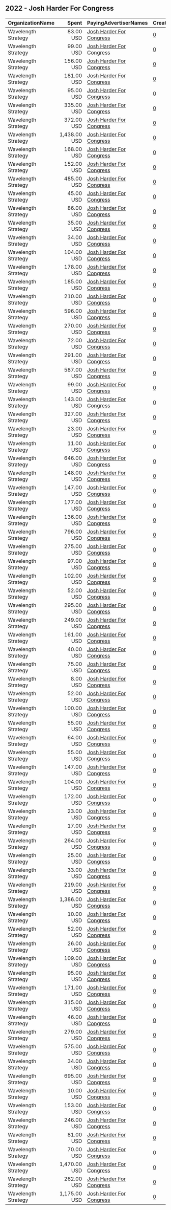 ## 2022 - Josh Harder For Congress 
|OrganizationName|Spent|PayingAdvertiserNames|CreativeUrls|Impressions|Genders|AgeBrackets|CountryCodes|BillingAddresses|CandidateBallotInformation|
|:---|---:|:---|:---|---:|:---|:---|:---|:---|:---|
|Wavelength Strategy|83.00 USD|[Josh Harder For Congress](2022/Josh_Harder_For_Congress.md)|[0](https://www.snap.com/political-ads/asset/3997364720f77f9108e8e5c2c343b8db0be4276ff86eb593ea17f8b28abd4a21?mediaType=mp4)|4,707||18+|united states|US|Josh Harder For Congress|
|Wavelength Strategy|99.00 USD|[Josh Harder For Congress](2022/Josh_Harder_For_Congress.md)|[0](https://www.snap.com/political-ads/asset/d95218efdf21cd9ec221d6e2a7cfc3481d1dc97a51571949aa88da2b691a4a75?mediaType=png)|7,037||18+|united states|US|Josh Harder For Congress|
|Wavelength Strategy|156.00 USD|[Josh Harder For Congress](2022/Josh_Harder_For_Congress.md)|[0](https://www.snap.com/political-ads/asset/226615d8a8931683c3ae365e0983c1e3487372925eae2344fa853c5b788133b2?mediaType=mp4)|11,408||18+|united states|US|Josh Harder For Congress|
|Wavelength Strategy|181.00 USD|[Josh Harder For Congress](2022/Josh_Harder_For_Congress.md)|[0](https://www.snap.com/political-ads/asset/72d71d8a82b68ca4072ccf5a7f7ce21c3874544a463f88998731cb5284b24c00?mediaType=jpg)|17,600||18+|united states|US|Josh Harder For Congress|
|Wavelength Strategy|95.00 USD|[Josh Harder For Congress](2022/Josh_Harder_For_Congress.md)|[0](https://www.snap.com/political-ads/asset/14e8d4e9753717dad2a0d73b0b810ffbbc9d828e31f2e1492b1a796e1d24f2f3?mediaType=mp4)|6,266||18+|united states|US|Josh Harder For Congress|
|Wavelength Strategy|335.00 USD|[Josh Harder For Congress](2022/Josh_Harder_For_Congress.md)|[0](https://www.snap.com/political-ads/asset/7d0b5ead92119a09392b2390c8b4cddba54373576f66f405508a64e435576271?mediaType=mp4)|25,197||18+|united states|US|Josh Harder For Congress|
|Wavelength Strategy|372.00 USD|[Josh Harder For Congress](2022/Josh_Harder_For_Congress.md)|[0](https://www.snap.com/political-ads/asset/b189e22f8c1a207241b82aafe29b0ee2c8cb4435ccfc6c5321d37189f535c3f4?mediaType=mp4)|39,825||18+|united states|US|Josh Harder For Congress|
|Wavelength Strategy|1,438.00 USD|[Josh Harder For Congress](2022/Josh_Harder_For_Congress.md)|[0](https://www.snap.com/political-ads/asset/14e8d4e9753717dad2a0d73b0b810ffbbc9d828e31f2e1492b1a796e1d24f2f3?mediaType=mp4)|151,075||18+|united states|US|Josh Harder For Congress|
|Wavelength Strategy|168.00 USD|[Josh Harder For Congress](2022/Josh_Harder_For_Congress.md)|[0](https://www.snap.com/political-ads/asset/002545fa67367ea8d4f491f47fedc46b1a3fafef58ba767321a7d4b16ed94234?mediaType=mp4)|6,084||18+|united states|US|Josh Harder For Congress|
|Wavelength Strategy|152.00 USD|[Josh Harder For Congress](2022/Josh_Harder_For_Congress.md)|[0](https://www.snap.com/political-ads/asset/d95218efdf21cd9ec221d6e2a7cfc3481d1dc97a51571949aa88da2b691a4a75?mediaType=png)|16,369||18+|united states|US|Josh Harder For Congress|
|Wavelength Strategy|485.00 USD|[Josh Harder For Congress](2022/Josh_Harder_For_Congress.md)|[0](https://www.snap.com/political-ads/asset/694060b5589c14548df46bdd216c5208f7f508096792f6ae33a8a0bfaf910534?mediaType=mp4)|46,982||18+|united states|US|Josh Harder For Congress|
|Wavelength Strategy|45.00 USD|[Josh Harder For Congress](2022/Josh_Harder_For_Congress.md)|[0](https://www.snap.com/political-ads/asset/316f9aa85c815216bedf3cb95c2ad30884aecc8c7fa481f31db47d82dcdfe33b?mediaType=mp4)|1,605||18+|united states|US|Josh Harder For Congress|
|Wavelength Strategy|86.00 USD|[Josh Harder For Congress](2022/Josh_Harder_For_Congress.md)|[0](https://www.snap.com/political-ads/asset/74d9f648be5d8df9838c56dd27fd93ceb9420c08a551bc7f54708c4d4d70cc2e?mediaType=mp4)|7,766||18+|united states|US|Josh Harder For Congress|
|Wavelength Strategy|35.00 USD|[Josh Harder For Congress](2022/Josh_Harder_For_Congress.md)|[0](https://www.snap.com/political-ads/asset/72d71d8a82b68ca4072ccf5a7f7ce21c3874544a463f88998731cb5284b24c00?mediaType=jpg)|2,756||18+|united states|US|Josh Harder For Congress|
|Wavelength Strategy|34.00 USD|[Josh Harder For Congress](2022/Josh_Harder_For_Congress.md)|[0](https://www.snap.com/political-ads/asset/a1e21000a6149adbc17b12d570a5d71544c2431fcae08b53a53d131c6e3e3f40?mediaType=mp4)|2,259||18+|united states|US|Josh Harder For Congress|
|Wavelength Strategy|104.00 USD|[Josh Harder For Congress](2022/Josh_Harder_For_Congress.md)|[0](https://www.snap.com/political-ads/asset/d95218efdf21cd9ec221d6e2a7cfc3481d1dc97a51571949aa88da2b691a4a75?mediaType=png)|10,667||18+|united states|US|Josh Harder For Congress|
|Wavelength Strategy|178.00 USD|[Josh Harder For Congress](2022/Josh_Harder_For_Congress.md)|[0](https://www.snap.com/political-ads/asset/433537ccf8b7236f444ca10646349996f1da773a32b955a5b51c67dda9277d04?mediaType=jpg)|7,833||18+|united states|US|Josh Harder For Congress|
|Wavelength Strategy|185.00 USD|[Josh Harder For Congress](2022/Josh_Harder_For_Congress.md)|[0](https://www.snap.com/political-ads/asset/7d0b5ead92119a09392b2390c8b4cddba54373576f66f405508a64e435576271?mediaType=mp4)|15,671||18+|united states|US|Josh Harder For Congress|
|Wavelength Strategy|210.00 USD|[Josh Harder For Congress](2022/Josh_Harder_For_Congress.md)|[0](https://www.snap.com/political-ads/asset/226615d8a8931683c3ae365e0983c1e3487372925eae2344fa853c5b788133b2?mediaType=mp4)|21,168||18+|united states|US|Josh Harder For Congress|
|Wavelength Strategy|596.00 USD|[Josh Harder For Congress](2022/Josh_Harder_For_Congress.md)|[0](https://www.snap.com/political-ads/asset/3997364720f77f9108e8e5c2c343b8db0be4276ff86eb593ea17f8b28abd4a21?mediaType=mp4)|56,383||18+|united states|US|Josh Harder For Congress|
|Wavelength Strategy|270.00 USD|[Josh Harder For Congress](2022/Josh_Harder_For_Congress.md)|[0](https://www.snap.com/political-ads/asset/74d9f648be5d8df9838c56dd27fd93ceb9420c08a551bc7f54708c4d4d70cc2e?mediaType=mp4)|20,945||18+|united states|US|Josh Harder For Congress|
|Wavelength Strategy|72.00 USD|[Josh Harder For Congress](2022/Josh_Harder_For_Congress.md)|[0](https://www.snap.com/political-ads/asset/002545fa67367ea8d4f491f47fedc46b1a3fafef58ba767321a7d4b16ed94234?mediaType=mp4)|2,946||18+|united states|US|Josh Harder For Congress|
|Wavelength Strategy|291.00 USD|[Josh Harder For Congress](2022/Josh_Harder_For_Congress.md)|[0](https://www.snap.com/political-ads/asset/694060b5589c14548df46bdd216c5208f7f508096792f6ae33a8a0bfaf910534?mediaType=mp4)|10,565||18+|united states|US|Josh Harder For Congress|
|Wavelength Strategy|587.00 USD|[Josh Harder For Congress](2022/Josh_Harder_For_Congress.md)|[0](https://www.snap.com/political-ads/asset/14e8d4e9753717dad2a0d73b0b810ffbbc9d828e31f2e1492b1a796e1d24f2f3?mediaType=mp4)|53,526||18+|united states|US|Josh Harder For Congress|
|Wavelength Strategy|99.00 USD|[Josh Harder For Congress](2022/Josh_Harder_For_Congress.md)|[0](https://www.snap.com/political-ads/asset/694060b5589c14548df46bdd216c5208f7f508096792f6ae33a8a0bfaf910534?mediaType=mp4)|7,420||18+|united states|US|Josh Harder For Congress|
|Wavelength Strategy|143.00 USD|[Josh Harder For Congress](2022/Josh_Harder_For_Congress.md)|[0](https://www.snap.com/political-ads/asset/3997364720f77f9108e8e5c2c343b8db0be4276ff86eb593ea17f8b28abd4a21?mediaType=mp4)|11,614||18+|united states|US|Josh Harder For Congress|
|Wavelength Strategy|327.00 USD|[Josh Harder For Congress](2022/Josh_Harder_For_Congress.md)|[0](https://www.snap.com/political-ads/asset/9df3cd08419047c261bc28547899e6eaebe63bdd96185cac2ed50a6d82d4e2f9?mediaType=mp4)|24,743||18+|united states|US|Josh Harder For Congress|
|Wavelength Strategy|23.00 USD|[Josh Harder For Congress](2022/Josh_Harder_For_Congress.md)|[0](https://www.snap.com/political-ads/asset/995c83a030ec4f70187776e65c29ebc21f86cbaba68b5b913400992af45e0f92?mediaType=jpg)|1,230||18+|united states|US|Josh Harder For Congress|
|Wavelength Strategy|11.00 USD|[Josh Harder For Congress](2022/Josh_Harder_For_Congress.md)|[0](https://www.snap.com/political-ads/asset/995c83a030ec4f70187776e65c29ebc21f86cbaba68b5b913400992af45e0f92?mediaType=jpg)|831||18+|united states|US|Josh Harder For Congress|
|Wavelength Strategy|646.00 USD|[Josh Harder For Congress](2022/Josh_Harder_For_Congress.md)|[0](https://www.snap.com/political-ads/asset/9df3cd08419047c261bc28547899e6eaebe63bdd96185cac2ed50a6d82d4e2f9?mediaType=mp4)|44,907||18+|united states|US|Josh Harder For Congress|
|Wavelength Strategy|148.00 USD|[Josh Harder For Congress](2022/Josh_Harder_For_Congress.md)|[0](https://www.snap.com/political-ads/asset/15f96f4dc9c9d50aa004a17d9f26852594aa56381c33cfc69760b424eb8fb6df?mediaType=jpg)|14,128||18+|united states|US|Josh Harder For Congress|
|Wavelength Strategy|147.00 USD|[Josh Harder For Congress](2022/Josh_Harder_For_Congress.md)|[0](https://www.snap.com/political-ads/asset/226615d8a8931683c3ae365e0983c1e3487372925eae2344fa853c5b788133b2?mediaType=mp4)|12,892||18+|united states|US|Josh Harder For Congress|
|Wavelength Strategy|177.00 USD|[Josh Harder For Congress](2022/Josh_Harder_For_Congress.md)|[0](https://www.snap.com/political-ads/asset/15f96f4dc9c9d50aa004a17d9f26852594aa56381c33cfc69760b424eb8fb6df?mediaType=jpg)|16,536||18+|united states|US|Josh Harder For Congress|
|Wavelength Strategy|136.00 USD|[Josh Harder For Congress](2022/Josh_Harder_For_Congress.md)|[0](https://www.snap.com/political-ads/asset/3322af7c8d6814cf0cb36eb2ac47e8e72c8f1bd413412dda7e4121fbaa470df9?mediaType=mp4)|5,443||18+|united states|US|Josh Harder For Congress|
|Wavelength Strategy|796.00 USD|[Josh Harder For Congress](2022/Josh_Harder_For_Congress.md)|[0](https://www.snap.com/political-ads/asset/9df3cd08419047c261bc28547899e6eaebe63bdd96185cac2ed50a6d82d4e2f9?mediaType=mp4)|84,364||18+|united states|US|Josh Harder For Congress|
|Wavelength Strategy|275.00 USD|[Josh Harder For Congress](2022/Josh_Harder_For_Congress.md)|[0](https://www.snap.com/political-ads/asset/226615d8a8931683c3ae365e0983c1e3487372925eae2344fa853c5b788133b2?mediaType=mp4)|27,939||18+|united states|US|Josh Harder For Congress|
|Wavelength Strategy|97.00 USD|[Josh Harder For Congress](2022/Josh_Harder_For_Congress.md)|[0](https://www.snap.com/political-ads/asset/a1e21000a6149adbc17b12d570a5d71544c2431fcae08b53a53d131c6e3e3f40?mediaType=mp4)|6,448||18+|united states|US|Josh Harder For Congress|
|Wavelength Strategy|102.00 USD|[Josh Harder For Congress](2022/Josh_Harder_For_Congress.md)|[0](https://www.snap.com/political-ads/asset/a939eb678a7cbc63fdd1c87cd4dd004c634f76b3599ad916834ed8d9777499d4?mediaType=png)|6,565||18+|united states|US|Josh Harder For Congress|
|Wavelength Strategy|52.00 USD|[Josh Harder For Congress](2022/Josh_Harder_For_Congress.md)|[0](https://www.snap.com/political-ads/asset/433537ccf8b7236f444ca10646349996f1da773a32b955a5b51c67dda9277d04?mediaType=jpg)|3,568||18+|united states|US|Josh Harder For Congress|
|Wavelength Strategy|295.00 USD|[Josh Harder For Congress](2022/Josh_Harder_For_Congress.md)|[0](https://www.snap.com/political-ads/asset/433537ccf8b7236f444ca10646349996f1da773a32b955a5b51c67dda9277d04?mediaType=jpg)|19,231||18+|united states|US|Josh Harder For Congress|
|Wavelength Strategy|249.00 USD|[Josh Harder For Congress](2022/Josh_Harder_For_Congress.md)|[0](https://www.snap.com/political-ads/asset/b189e22f8c1a207241b82aafe29b0ee2c8cb4435ccfc6c5321d37189f535c3f4?mediaType=mp4)|27,466||18+|united states|US|Josh Harder For Congress|
|Wavelength Strategy|161.00 USD|[Josh Harder For Congress](2022/Josh_Harder_For_Congress.md)|[0](https://www.snap.com/political-ads/asset/a939eb678a7cbc63fdd1c87cd4dd004c634f76b3599ad916834ed8d9777499d4?mediaType=png)|12,888||18+|united states|US|Josh Harder For Congress|
|Wavelength Strategy|40.00 USD|[Josh Harder For Congress](2022/Josh_Harder_For_Congress.md)|[0](https://www.snap.com/political-ads/asset/a939eb678a7cbc63fdd1c87cd4dd004c634f76b3599ad916834ed8d9777499d4?mediaType=png)|3,428||18+|united states|US|Josh Harder For Congress|
|Wavelength Strategy|75.00 USD|[Josh Harder For Congress](2022/Josh_Harder_For_Congress.md)|[0](https://www.snap.com/political-ads/asset/15f96f4dc9c9d50aa004a17d9f26852594aa56381c33cfc69760b424eb8fb6df?mediaType=jpg)|4,436||18+|united states|US|Josh Harder For Congress|
|Wavelength Strategy|8.00 USD|[Josh Harder For Congress](2022/Josh_Harder_For_Congress.md)|[0](https://www.snap.com/political-ads/asset/316f9aa85c815216bedf3cb95c2ad30884aecc8c7fa481f31db47d82dcdfe33b?mediaType=mp4)|586||18+|united states|US|Josh Harder For Congress|
|Wavelength Strategy|52.00 USD|[Josh Harder For Congress](2022/Josh_Harder_For_Congress.md)|[0](https://www.snap.com/political-ads/asset/b189e22f8c1a207241b82aafe29b0ee2c8cb4435ccfc6c5321d37189f535c3f4?mediaType=mp4)|3,915||18+|united states|US|Josh Harder For Congress|
|Wavelength Strategy|100.00 USD|[Josh Harder For Congress](2022/Josh_Harder_For_Congress.md)|[0](https://www.snap.com/political-ads/asset/7f2413f5e1413f6a9982b6fdb0cc569dfba9ca07ee66e3a9318fc8f040ad1cb2?mediaType=jpg)|3,520||18+|united states|US|Josh Harder For Congress|
|Wavelength Strategy|55.00 USD|[Josh Harder For Congress](2022/Josh_Harder_For_Congress.md)|[0](https://www.snap.com/political-ads/asset/a1e21000a6149adbc17b12d570a5d71544c2431fcae08b53a53d131c6e3e3f40?mediaType=mp4)|3,970||18+|united states|US|Josh Harder For Congress|
|Wavelength Strategy|64.00 USD|[Josh Harder For Congress](2022/Josh_Harder_For_Congress.md)|[0](https://www.snap.com/political-ads/asset/15f96f4dc9c9d50aa004a17d9f26852594aa56381c33cfc69760b424eb8fb6df?mediaType=jpg)|4,882||18+|united states|US|Josh Harder For Congress|
|Wavelength Strategy|55.00 USD|[Josh Harder For Congress](2022/Josh_Harder_For_Congress.md)|[0](https://www.snap.com/political-ads/asset/694060b5589c14548df46bdd216c5208f7f508096792f6ae33a8a0bfaf910534?mediaType=mp4)|4,504||18+|united states|US|Josh Harder For Congress|
|Wavelength Strategy|147.00 USD|[Josh Harder For Congress](2022/Josh_Harder_For_Congress.md)|[0](https://www.snap.com/political-ads/asset/3322af7c8d6814cf0cb36eb2ac47e8e72c8f1bd413412dda7e4121fbaa470df9?mediaType=mp4)|8,653||18+|united states|US|Josh Harder For Congress|
|Wavelength Strategy|104.00 USD|[Josh Harder For Congress](2022/Josh_Harder_For_Congress.md)|[0](https://www.snap.com/political-ads/asset/72d71d8a82b68ca4072ccf5a7f7ce21c3874544a463f88998731cb5284b24c00?mediaType=jpg)|10,945||18+|united states|US|Josh Harder For Congress|
|Wavelength Strategy|172.00 USD|[Josh Harder For Congress](2022/Josh_Harder_For_Congress.md)|[0](https://www.snap.com/political-ads/asset/14e8d4e9753717dad2a0d73b0b810ffbbc9d828e31f2e1492b1a796e1d24f2f3?mediaType=mp4)|12,248||18+|united states|US|Josh Harder For Congress|
|Wavelength Strategy|23.00 USD|[Josh Harder For Congress](2022/Josh_Harder_For_Congress.md)|[0](https://www.snap.com/political-ads/asset/7f2413f5e1413f6a9982b6fdb0cc569dfba9ca07ee66e3a9318fc8f040ad1cb2?mediaType=jpg)|1,439||18+|united states|US|Josh Harder For Congress|
|Wavelength Strategy|17.00 USD|[Josh Harder For Congress](2022/Josh_Harder_For_Congress.md)|[0](https://www.snap.com/political-ads/asset/a61a662230588cfc791948613e5074fdf4d4ba6c6104ca9f8e56e57df0c99d0f?mediaType=mp4)|1,096||18+|united states|US|Josh Harder For Congress|
|Wavelength Strategy|264.00 USD|[Josh Harder For Congress](2022/Josh_Harder_For_Congress.md)|[0](https://www.snap.com/political-ads/asset/a61a662230588cfc791948613e5074fdf4d4ba6c6104ca9f8e56e57df0c99d0f?mediaType=mp4)|18,154||18+|united states|US|Josh Harder For Congress|
|Wavelength Strategy|25.00 USD|[Josh Harder For Congress](2022/Josh_Harder_For_Congress.md)|[0](https://www.snap.com/political-ads/asset/002545fa67367ea8d4f491f47fedc46b1a3fafef58ba767321a7d4b16ed94234?mediaType=mp4)|1,897||18+|united states|US|Josh Harder For Congress|
|Wavelength Strategy|33.00 USD|[Josh Harder For Congress](2022/Josh_Harder_For_Congress.md)|[0](https://www.snap.com/political-ads/asset/72d71d8a82b68ca4072ccf5a7f7ce21c3874544a463f88998731cb5284b24c00?mediaType=jpg)|2,003||18+|united states|US|Josh Harder For Congress|
|Wavelength Strategy|219.00 USD|[Josh Harder For Congress](2022/Josh_Harder_For_Congress.md)|[0](https://www.snap.com/political-ads/asset/3997364720f77f9108e8e5c2c343b8db0be4276ff86eb593ea17f8b28abd4a21?mediaType=mp4)|22,042||18+|united states|US|Josh Harder For Congress|
|Wavelength Strategy|1,386.00 USD|[Josh Harder For Congress](2022/Josh_Harder_For_Congress.md)|[0](https://www.snap.com/political-ads/asset/9df3cd08419047c261bc28547899e6eaebe63bdd96185cac2ed50a6d82d4e2f9?mediaType=mp4)|90,293||18+|united states|US|Josh Harder For Congress|
|Wavelength Strategy|10.00 USD|[Josh Harder For Congress](2022/Josh_Harder_For_Congress.md)|[0](https://www.snap.com/political-ads/asset/7f2413f5e1413f6a9982b6fdb0cc569dfba9ca07ee66e3a9318fc8f040ad1cb2?mediaType=jpg)|618||18+|united states|US|Josh Harder For Congress|
|Wavelength Strategy|52.00 USD|[Josh Harder For Congress](2022/Josh_Harder_For_Congress.md)|[0](https://www.snap.com/political-ads/asset/316f9aa85c815216bedf3cb95c2ad30884aecc8c7fa481f31db47d82dcdfe33b?mediaType=mp4)|3,369||18+|united states|US|Josh Harder For Congress|
|Wavelength Strategy|26.00 USD|[Josh Harder For Congress](2022/Josh_Harder_For_Congress.md)|[0](https://www.snap.com/political-ads/asset/7f2413f5e1413f6a9982b6fdb0cc569dfba9ca07ee66e3a9318fc8f040ad1cb2?mediaType=jpg)|1,659||18+|united states|US|Josh Harder For Congress|
|Wavelength Strategy|109.00 USD|[Josh Harder For Congress](2022/Josh_Harder_For_Congress.md)|[0](https://www.snap.com/political-ads/asset/a1e21000a6149adbc17b12d570a5d71544c2431fcae08b53a53d131c6e3e3f40?mediaType=mp4)|3,886||18+|united states|US|Josh Harder For Congress|
|Wavelength Strategy|95.00 USD|[Josh Harder For Congress](2022/Josh_Harder_For_Congress.md)|[0](https://www.snap.com/political-ads/asset/b189e22f8c1a207241b82aafe29b0ee2c8cb4435ccfc6c5321d37189f535c3f4?mediaType=mp4)|6,405||18+|united states|US|Josh Harder For Congress|
|Wavelength Strategy|171.00 USD|[Josh Harder For Congress](2022/Josh_Harder_For_Congress.md)|[0](https://www.snap.com/political-ads/asset/433537ccf8b7236f444ca10646349996f1da773a32b955a5b51c67dda9277d04?mediaType=jpg)|11,158||18+|united states|US|Josh Harder For Congress|
|Wavelength Strategy|315.00 USD|[Josh Harder For Congress](2022/Josh_Harder_For_Congress.md)|[0](https://www.snap.com/political-ads/asset/a61a662230588cfc791948613e5074fdf4d4ba6c6104ca9f8e56e57df0c99d0f?mediaType=mp4)|10,662||18+|united states|US|Josh Harder For Congress|
|Wavelength Strategy|46.00 USD|[Josh Harder For Congress](2022/Josh_Harder_For_Congress.md)|[0](https://www.snap.com/political-ads/asset/d95218efdf21cd9ec221d6e2a7cfc3481d1dc97a51571949aa88da2b691a4a75?mediaType=png)|3,627||18+|united states|US|Josh Harder For Congress|
|Wavelength Strategy|279.00 USD|[Josh Harder For Congress](2022/Josh_Harder_For_Congress.md)|[0](https://www.snap.com/political-ads/asset/002545fa67367ea8d4f491f47fedc46b1a3fafef58ba767321a7d4b16ed94234?mediaType=mp4)|10,580||18+|united states|US|Josh Harder For Congress|
|Wavelength Strategy|575.00 USD|[Josh Harder For Congress](2022/Josh_Harder_For_Congress.md)|[0](https://www.snap.com/political-ads/asset/7d0b5ead92119a09392b2390c8b4cddba54373576f66f405508a64e435576271?mediaType=mp4)|28,423||18+|united states|US|Josh Harder For Congress|
|Wavelength Strategy|34.00 USD|[Josh Harder For Congress](2022/Josh_Harder_For_Congress.md)|[0](https://www.snap.com/political-ads/asset/316f9aa85c815216bedf3cb95c2ad30884aecc8c7fa481f31db47d82dcdfe33b?mediaType=mp4)|2,238||18+|united states|US|Josh Harder For Congress|
|Wavelength Strategy|695.00 USD|[Josh Harder For Congress](2022/Josh_Harder_For_Congress.md)|[0](https://www.snap.com/political-ads/asset/3322af7c8d6814cf0cb36eb2ac47e8e72c8f1bd413412dda7e4121fbaa470df9?mediaType=mp4)|55,204||18+|united states|US|Josh Harder For Congress|
|Wavelength Strategy|10.00 USD|[Josh Harder For Congress](2022/Josh_Harder_For_Congress.md)|[0](https://www.snap.com/political-ads/asset/995c83a030ec4f70187776e65c29ebc21f86cbaba68b5b913400992af45e0f92?mediaType=jpg)|657||18+|united states|US|Josh Harder For Congress|
|Wavelength Strategy|153.00 USD|[Josh Harder For Congress](2022/Josh_Harder_For_Congress.md)|[0](https://www.snap.com/political-ads/asset/995c83a030ec4f70187776e65c29ebc21f86cbaba68b5b913400992af45e0f92?mediaType=jpg)|4,995||18+|united states|US|Josh Harder For Congress|
|Wavelength Strategy|246.00 USD|[Josh Harder For Congress](2022/Josh_Harder_For_Congress.md)|[0](https://www.snap.com/political-ads/asset/a939eb678a7cbc63fdd1c87cd4dd004c634f76b3599ad916834ed8d9777499d4?mediaType=png)|9,500||18+|united states|US|Josh Harder For Congress|
|Wavelength Strategy|81.00 USD|[Josh Harder For Congress](2022/Josh_Harder_For_Congress.md)|[0](https://www.snap.com/political-ads/asset/a61a662230588cfc791948613e5074fdf4d4ba6c6104ca9f8e56e57df0c99d0f?mediaType=mp4)|3,826||18+|united states|US|Josh Harder For Congress|
|Wavelength Strategy|70.00 USD|[Josh Harder For Congress](2022/Josh_Harder_For_Congress.md)|[0](https://www.snap.com/political-ads/asset/3322af7c8d6814cf0cb36eb2ac47e8e72c8f1bd413412dda7e4121fbaa470df9?mediaType=mp4)|4,441||18+|united states|US|Josh Harder For Congress|
|Wavelength Strategy|1,470.00 USD|[Josh Harder For Congress](2022/Josh_Harder_For_Congress.md)|[0](https://www.snap.com/political-ads/asset/7d0b5ead92119a09392b2390c8b4cddba54373576f66f405508a64e435576271?mediaType=mp4)|57,831||18+|united states|US|Josh Harder For Congress|
|Wavelength Strategy|262.00 USD|[Josh Harder For Congress](2022/Josh_Harder_For_Congress.md)|[0](https://www.snap.com/political-ads/asset/74d9f648be5d8df9838c56dd27fd93ceb9420c08a551bc7f54708c4d4d70cc2e?mediaType=mp4)|22,631||18+|united states|US|Josh Harder For Congress|
|Wavelength Strategy|1,175.00 USD|[Josh Harder For Congress](2022/Josh_Harder_For_Congress.md)|[0](https://www.snap.com/political-ads/asset/74d9f648be5d8df9838c56dd27fd93ceb9420c08a551bc7f54708c4d4d70cc2e?mediaType=mp4)|44,327||18+|united states|US|Josh Harder For Congress|

